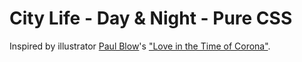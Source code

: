 # City Life - Day & Night - Pure CSS

Inspired by illustrator <a href="http://paulblow.com/work/">Paul Blow</a>'s <a href="https://paulblow.bigcartel.com/product/love-in-the-time-of-corona">"Love in the Time of Corona"</a>.
